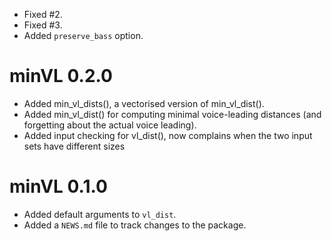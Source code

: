 * Fixed #2.
* Fixed #3.
* Added `preserve_bass` option.

# minVL 0.2.0

* Added min_vl_dists(), a vectorised version of min_vl_dist().
* Added min_vl_dist() for computing minimal voice-leading distances
(and forgetting about the actual voice leading).
* Added input checking for vl_dist(), 
now complains when the two input sets have different sizes

# minVL 0.1.0

* Added default arguments to `vl_dist`.
* Added a `NEWS.md` file to track changes to the package.
